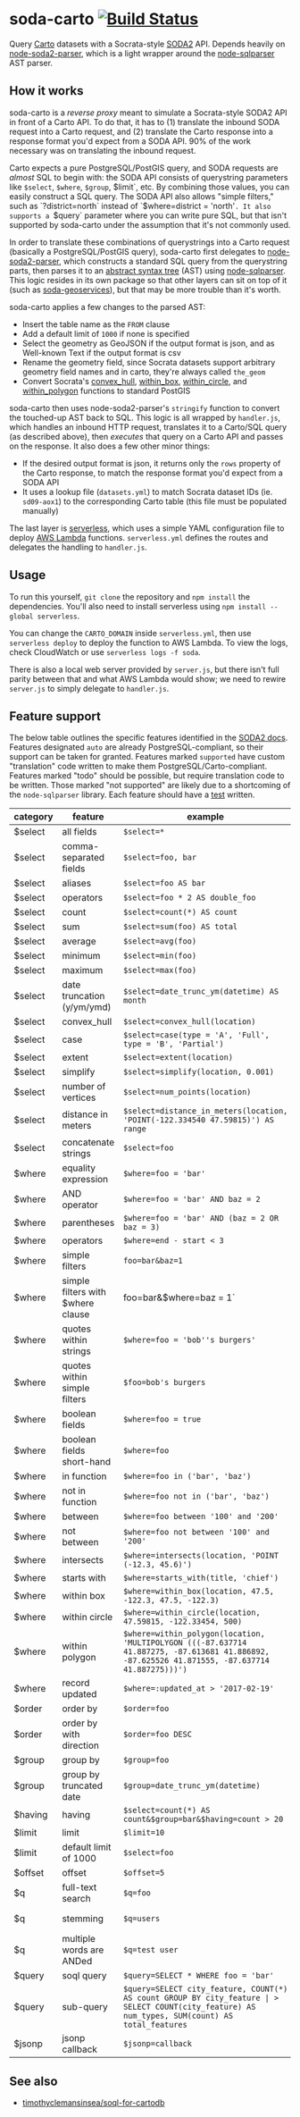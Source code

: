 # soda-carto [![Build Status](https://travis-ci.org/timwis/soda-carto.svg?branch=master)](https://travis-ci.org/timwis/soda-carto)
Query [Carto](http://carto.com) datasets with a Socrata-style
[SODA2](https://dev.socrata.com/docs/queries/) API. Depends heavily on
[node-soda2-parser](https://github.com/timwis/node-soda2-parser), which is a
light wrapper around the [node-sqlparser](https://www.npmjs.com/package/node-sqlparse://www.npmjs.com/package/node-sqlparser)
AST parser.

## How it works
soda-carto is a _reverse proxy_ meant to simulate a Socrata-style SODA2 API in
front of a Carto API. To do that, it has to (1) translate the inbound SODA
request into a Carto request, and (2) translate the Carto response into a
response format you'd expect from a SODA API. 90% of the work necessary was on
translating the inbound request.

Carto expects a pure PostgreSQL/PostGIS query, and SODA requests are _almost_
SQL to begin with: the SODA API consists of querystring parameters like
`$select`, `$where`, `$group`, $limit`, etc. By combining those values, you can
easily construct a SQL query. The SODA API also allows "simple filters," such as
`?district=north` instead of `$where=district = 'north'`. It also supports a
`$query` parameter where you can write pure SQL, but that isn't supported by
soda-carto under the assumption that it's not commonly used.

In order to translate these combinations of querystrings into a Carto request
(basically a PostgreSQL/PostGIS query), soda-carto first delegates to
[node-soda2-parser](https://github.com/timwis/node-soda2-parser), which
constructs a standard SQL query from the querystring parts, then parses it to an
[abstract syntax tree](https://en.wikipedia.org/wiki/Abstract_syntax_tree) (AST)
using [node-sqlparser](https://github.com/alibaba/nquery). This logic resides in
its own package so that other layers can sit on top of it (such as
[soda-geoservices](https://github.com/timwis/soda-geoservices)), but that may be
more trouble than it's worth.

soda-carto applies a few changes to the parsed AST:

- Insert the table name as the `FROM` clause
- Add a default limit of `1000` if none is specified
- Select the geometry as GeoJSON if the output format is json, and as Well-known
  Text if the output format is csv
- Rename the geometry field, since Socrata datasets support arbitrary geometry
  field names and in carto, they're always called `the_geom`
- Convert Socrata's
  [convex_hull](https://dev.socrata.com/docs/functions/convex_hull.html),
  [within_box](https://dev.socrata.com/docs/functions/within_box.html),
  [within_circle](https://dev.socrata.com/docs/functions/within_circle.html), and
  [within_polygon](https://dev.socrata.com/docs/functions/within_polygon.html)
  functions to standard PostGIS

soda-carto then uses node-soda2-parser's `stringify` function to convert the
touched-up AST back to SQL. This logic is all wrapped by `handler.js`, which
handles an inbound HTTP request, translates it to a Carto/SQL query (as
described above), then _executes_ that query on a Carto API and passes on the
response. It also does a few other minor things:

- If the desired output format is json, it returns only the `rows` property of
  the Carto response, to match the response format you'd expect from a SODA API
- It uses a lookup file (`datasets.yml`) to match Socrata dataset IDs (ie.
  `sd09-aox1`) to the corresponding Carto table (this file must be populated
  manually)

The last layer is [serverless](https://serverless.com/), which uses a simple
YAML configuration file to deploy [AWS Lambda](https://aws.amazon.com/lambda/)
functions. `serverless.yml` defines the routes and delegates the handling to
`handler.js`.

## Usage
To run this yourself, `git clone` the repository and `npm install` the
dependencies. You'll also need to install serverless using `npm install --global
serverless`.

You can change the `CARTO_DOMAIN` inside `serverless.yml`, then
use `serverless deploy` to deploy the function to AWS Lambda. To view the logs,
check CloudWatch or use `serverless logs -f soda`.

There is also a local web server provided by `server.js`, but there isn't full
parity between that and what AWS Lambda would show; we need to rewire
`server.js` to simply delegate to `handler.js`.

## Feature support
The below table outlines the specific features identified in the [SODA2
docs](https://dev.socrata.com/docs/queries/). Features designated `auto` are
already PostgreSQL-compliant, so their support can be taken for granted.
Features marked `supported` have custom "translation" code written to make them
PostgreSQL/Carto-compliant. Features marked "todo" should be possible, but
require translation code to be written. Those marked "not supported" are likely
due to a shortcoming of the `node-sqlparser` library. Each feature should have a
[test](test/index.js) written.

| category | feature | example | support |
|----------|---------|---------|---------|
| $select | all fields | `$select=*` | auto |
| $select | comma-separated fields | `$select=foo, bar` | auto |
| $select | aliases | `$select=foo AS bar` | auto |
| $select | operators | `$select=foo * 2 AS double_foo` | auto |
| $select | count | `$select=count(*) AS count` | auto |
| $select | sum | `$select=sum(foo) AS total` | auto |
| $select | average | `$select=avg(foo)` | auto |
| $select | minimum | `$select=min(foo)` | auto |
| $select | maximum | `$select=max(foo)` | auto |
| $select | date truncation (y/ym/ymd) | `$select=date_trunc_ym(datetime) AS month` | todo |
| $select | convex_hull | `$select=convex_hull(location)` | supported |
| $select | case | `$select=case(type = 'A', 'Full', type = 'B', 'Partial')` | supported |
| $select | extent | `$select=extent(location)` | todo |
| $select | simplify | `$select=simplify(location, 0.001)` | todo |
| $select | number of vertices | `$select=num_points(location)` | todo |
| $select | distance in meters | `$select=distance_in_meters(location, 'POINT(-122.334540 47.59815)') AS range` | todo |
| $select | concatenate strings | `$select=foo` |  |
| $where | equality expression | `$where=foo = 'bar'` | auto |
| $where | AND operator | `$where=foo = 'bar' AND baz = 2` | auto |
| $where | parentheses | `$where=foo = 'bar' AND (baz = 2 OR baz = 3)` | auto |
| $where | operators | `$where=end - start < 3` | auto |
| $where | simple filters | `foo=bar&baz=1` | supported |
| $where | simple filters with $where clause | foo=bar&$where=baz = 1` | supported |
| $where | quotes within strings | `$where=foo = 'bob''s burgers'` | not supported |
| $where | quotes within simple filters | `$foo=bob's burgers` | supported |
| $where | boolean fields | `$where=foo = true` | auto |
| $where | boolean fields short-hand | `$where=foo` | auto |
| $where | in function | `$where=foo in ('bar', 'baz')` | auto |
| $where | not in function | `$where=foo not in ('bar', 'baz')` | auto |
| $where | between | `$where=foo between '100' and '200'` | auto |
| $where | not between | `$where=foo not between '100' and '200'` | not supported |
| $where | intersects | `$where=intersects(location, 'POINT (-12.3, 45.6)')` | todo |
| $where | starts with | `$where=starts_with(title, 'chief')` | todo |
| $where | within box | `$where=within_box(location, 47.5, -122.3, 47.5, -122.3)` | supported |
| $where | within circle | `$where=within_circle(location, 47.59815, -122.33454, 500)` | supported |
| $where | within polygon | `$where=within_polygon(location, 'MULTIPOLYGON (((-87.637714 41.887275, -87.613681 41.886892, -87.625526 41.871555, -87.637714 41.887275)))')` | supported |
| $where | record updated | `$where=:updated_at > '2017-02-19'` | not supported |
| $order | order by | `$order=foo` | auto |
| $order | order by with direction | `$order=foo DESC` | auto |
| $group | group by | `$group=foo` | auto |
| $group | group by truncated date | `$group=date_trunc_ym(datetime)` | todo |
| $having | having | `$select=count(*) AS count&$group=bar&$having=count > 20` | todo |
| $limit | limit | `$limit=10` | auto |
| $limit | default limit of 1000 | `$select=foo` | supported |
| $offset | offset | `$offset=5` | auto |
| $q | full-text search | `$q=foo` | todo |
| $q | stemming | `$q=users` | not supported |
| $q | multiple words are ANDed | `$q=test user` | todo |
| $query | soql query | `$query=SELECT * WHERE foo = 'bar'` | todo |
| $query | sub-query | `$query=SELECT city_feature, COUNT(*) AS count GROUP BY city_feature \| > SELECT COUNT(city_feature) AS num_types, SUM(count) AS total_features` | not supported |
| $jsonp | jsonp callback | `$jsonp=callback` | todo |

## See also
* [timothyclemansinsea/soql-for-cartodb](https://github.com/timothyclemansinsea/soql-for-cartodb)
